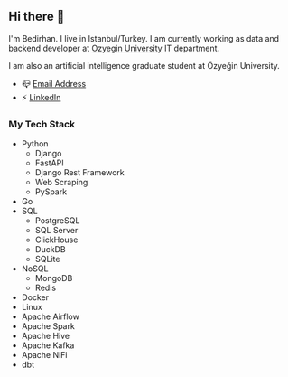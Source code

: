## Hi there 👋

I'm Bedirhan. I live in Istanbul/Turkey. I am currently working as data and backend developer at [Ozyegin University](https://www.ozyegin.edu.tr/en) IT department.

I am also an artificial intelligence graduate student at Özyeğin University.

- 📪 [Email Address](mailto:bedirhannsahin@gmail.com)
- ⚡️ [LinkedIn](https://www.linkedin.com/in/bedirhan-sahin/)

### My Tech Stack
- Python
  - Django
  - FastAPI
  - Django Rest Framework
  - Web Scraping
  - PySpark
- Go
- SQL
  - PostgreSQL
  - SQL Server
  - ClickHouse
  - DuckDB
  - SQLite
- NoSQL
  - MongoDB
  - Redis
- Docker
- Linux
- Apache Airflow
- Apache Spark
- Apache Hive
- Apache Kafka
- Apache NiFi
- dbt
